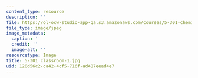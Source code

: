 ```yaml
---
content_type: resource
description: ''
file: https://ol-ocw-studio-app-qa.s3.amazonaws.com/courses/5-301-chemistry-laboratory-techniques-january-iap-2012/120d56c2ca424cf5716fad487eead4e7_5-301_classroom-1.jpg
file_type: image/jpeg
image_metadata:
  caption: ''
  credit: ''
  image-alt: ''
resourcetype: Image
title: 5-301_classroom-1.jpg
uid: 120d56c2-ca42-4cf5-716f-ad487eead4e7
---
```

